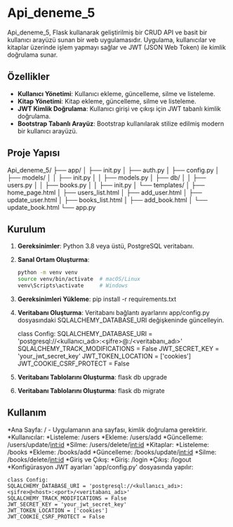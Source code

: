 # Api_deneme_5

Api_deneme_5, Flask kullanarak geliştirilmiş bir CRUD API ve basit bir kullanıcı arayüzü sunan bir web uygulamasıdır. Uygulama, kullanıcılar ve kitaplar üzerinde işlem yapmayı sağlar ve JWT (JSON Web Token) ile kimlik doğrulama sunar.

## Özellikler

- **Kullanıcı Yönetimi**: Kullanıcı ekleme, güncelleme, silme ve listeleme.
- **Kitap Yönetimi**: Kitap ekleme, güncelleme, silme ve listeleme.
- **JWT Kimlik Doğrulama**: Kullanıcı girişi ve çıkışı için JWT tabanlı kimlik doğrulama.
- **Bootstrap Tabanlı Arayüz**: Bootstrap kullanılarak stilize edilmiş modern bir kullanıcı arayüzü.

## Proje Yapısı
Api_deneme_5/
├── app/
│ ├── init.py
│ ├── auth.py
│ ├── config.py
│ ├── models/
│ │ ├── init.py
│ │ ├── models.py
│ ├── db/
│ │ ├── users.py
│ │ ├── books.py
│ │ ├── init.py
│ └── templates/
│ ├── home_page.html
│ ├── users_list.html
│ ├── add_user.html
│ ├── update_user.html
│ ├── books_list.html
│ ├── add_book.html
│ └── update_book.html
└── app.py


## Kurulum

1. **Gereksinimler**: Python 3.8 veya üstü, PostgreSQL veritabanı.

2. **Sanal Ortam Oluşturma**:
   ```bash
   python -m venv venv
   source venv/bin/activate  # macOS/Linux
   venv\Scripts\activate     # Windows
3. **Gereksinimleri Yükleme**:
    pip install -r requirements.txt
4. **Veritabanı Oluşturma**:
    Veritabanı bağlantı ayarlarını app/config.py dosyasındaki SQLALCHEMY_DATABASE_URI değişkeninde güncelleyin.

    class Config:
    SQLALCHEMY_DATABASE_URI = 'postgresql://<kullanıcı_adı>:<şifre>@<host>:<port>/<veritabanı_adı>'
    SQLALCHEMY_TRACK_MODIFICATIONS = False
    JWT_SECRET_KEY = 'your_jwt_secret_key'
    JWT_TOKEN_LOCATION = ['cookies']
    JWT_COOKIE_CSRF_PROTECT = False

5. **Veritabanı Tablolarını Oluşturma**:
    flask db upgrade

6. **Veritabanı Tablolarını Oluşturma**:
    flask db migrate

## Kullanım
*Ana Sayfa: / - Uygulamanın ana sayfası, kimlik doğrulama gerektirir.
*Kullanıcılar:
    *Listeleme: /users
    *Ekleme: /users/add
    *Güncelleme: /users/update/<int:id>
    *Silme: /users/delete/<int:id>
*Kitaplar:
    *Listeleme: /books
    *Ekleme: /books/add
    *Güncelleme: /books/update/<int:id>
    *Silme: /books/delete/<int:id>
    *Giriş ve Çıkış:
*Giriş: /login
    *Çıkış: /logout
    *Konfigürasyon
JWT ayarları 'app/config.py' dosyasında yapılır:

    class Config:
    SQLALCHEMY_DATABASE_URI = 'postgresql://<kullanıcı_adı>:<şifre>@<host>:<port>/<veritabanı_adı>'
    SQLALCHEMY_TRACK_MODIFICATIONS = False
    JWT_SECRET_KEY = 'your_jwt_secret_key'
    JWT_TOKEN_LOCATION = ['cookies']
    JWT_COOKIE_CSRF_PROTECT = False
